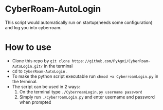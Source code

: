 # CyberRoam-AutoLogin
This script would automatically run on startup(needs some configuration) and log you into cyberroam.

# How to use

* Clone this repo by `git clone https://github.com/PyAgni/CyberRoam-AutoLogin.git/` in the terminal
* cd to `CyberRoam-AutoLogin` .
* To make the python script executable run `chmod +x CyberroamLogin.py` in the terminal.
* The script can be used in 2 ways:
  1. On the terminal type `./CyberroamLogin.py username password`
  2. Simply run `./CyberroamLogin.py` and enter username and password when prompted
 
